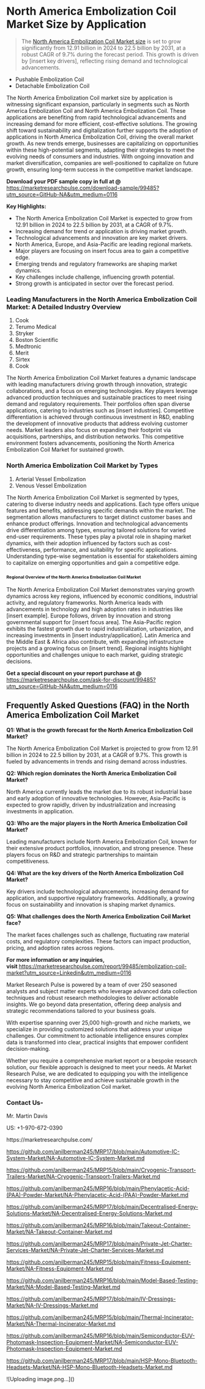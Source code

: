<h1>North America Embolization Coil Market&nbsp;Size by Application</h1><blockquote><p>The <a href="https://marketresearchpulse.com/download-sample/99485?utm_source=GitHub-NA&amp;utm_medium=0116">North America Embolization Coil Market size</a> is set to grow significantly from 12.91 billion in 2024 to 22.5 billion by 2031, at a robust CAGR of 9.7% during the forecast period. This growth is driven by [insert key drivers], reflecting rising demand and technological advancements.</p></blockquote><ul><li>Pushable Embolization Coil<li> Detachable Embolization Coil</li></ul><p>The North America Embolization Coil market size by application is witnessing significant expansion, particularly in segments such as North America Embolization Coil and North America Embolization Coil. These applications are benefiting from rapid technological advancements and increasing demand for more efficient, cost-effective solutions. The growing shift toward sustainability and digitalization further supports the adoption of applications in North America Embolization Coil, driving the overall market growth. As new trends emerge, businesses are capitalizing on opportunities within these high-potential segments, adapting their strategies to meet the evolving needs of consumers and industries. With ongoing innovation and market diversification, companies are well-positioned to capitalize on future growth, ensuring long-term success in the competitive market landscape.</p><p><strong>Download your PDF sample copy in full at @ </strong><a href="https://marketresearchpulse.com/download-sample/99485?utm_source=GitHub-NA&amp;utm_medium=0116">https://marketresearchpulse.com/download-sample/99485?utm_source=GitHub-NA&amp;utm_medium=0116</a></p><p><strong>Key Highlights: </strong></p><ul><li>The North America Embolization Coil Market is expected to grow from 12.91 billion in 2024 to 22.5 billion by 2031, at a CAGR of 9.7%.</li><li>Increasing demand for trend or application is driving market growth.</li><li>Technological advancements and innovation are key market drivers.</li><li>North America, Europe, and Asia-Pacific are leading regional markets.</li><li>Major players are focusing on insert focus area to gain a competitive edge.</li><li>Emerging trends and regulatory frameworks are shaping market dynamics.</li><li>Key challenges include challenge, influencing growth potential.</li><li>Strong growth is anticipated in sector over the forecast period.</li></ul><h3>Leading Manufacturers in the North America Embolization Coil Market: A Detailed Industry Overview</h3><ol><li>Cook</li><li>Terumo Medical</li><li>Stryker</li><li>Boston Scientific</li><li>Medtronic</li><li>Merit</li><li>Sirtex</li><li>Cook</li></ol><div class="flex max-w-full flex-col flex-grow"><div class="min-h-8 text-message flex w-full flex-col items-end gap-2 whitespace-normal break-words [.text-message+&amp;]:mt-5" dir="auto" data-message-author-role="assistant" data-message-id="fd8432e4-4910-450d-b182-61b7bfb0a01f" data-message-model-slug="gpt-4o"><div class="flex w-full flex-col gap-1 empty:hidden first:pt-[3px]"><div class="markdown prose w-full break-words dark:prose-invert light"><p>The North America Embolization Coil Market features a dynamic landscape with leading manufacturers driving growth through innovation, strategic collaborations, and a focus on emerging technologies. Key players leverage advanced production techniques and sustainable practices to meet rising demand and regulatory requirements. Their portfolios often span diverse applications, catering to industries such as [insert industries]. Competitive differentiation is achieved through continuous investment in R&amp;D, enabling the development of innovative products that address evolving customer needs. Market leaders also focus on expanding their footprint via acquisitions, partnerships, and distribution networks. This competitive environment fosters advancements, positioning the North America Embolization Coil Market for sustained growth.</p></div></div></div></div><h3>North America Embolization Coil Market by Types</h3><ol><li>Arterial Vessel Embolization<li> Venous Vessel Embolization</li></ol><div class="flex max-w-full flex-col flex-grow"><div class="min-h-8 text-message flex w-full flex-col items-end gap-2 whitespace-normal break-words [.text-message+&amp;]:mt-5" dir="auto" data-message-author-role="assistant" data-message-id="084470be-0bb7-4664-bddf-5156b4f41249" data-message-model-slug="gpt-4o-mini"><div class="flex w-full flex-col gap-1 empty:hidden first:pt-[3px]"><div class="markdown prose w-full break-words dark:prose-invert light"><p>The North America Embolization Coil Market is segmented by types, catering to diverse industry needs and applications. Each type offers unique features and benefits, addressing specific demands within the market. The segmentation allows manufacturers to target distinct customer bases and enhance product offerings. Innovation and technological advancements drive differentiation among types, ensuring tailored solutions for varied end-user requirements. These types play a pivotal role in shaping market dynamics, with their adoption influenced by factors such as cost-effectiveness, performance, and suitability for specific applications. Understanding type-wise segmentation is essential for stakeholders aiming to capitalize on emerging opportunities and gain a competitive edge.</p></div></div></div></div><h3><span style="font-size: 11px;">Regional Overview of the North America Embolization Coil Market</span></h3><div class="flex max-w-full flex-col flex-grow"><div class="min-h-8 text-message flex w-full flex-col items-end gap-2 whitespace-normal break-words [.text-message+&amp;]:mt-5" dir="auto" data-message-author-role="assistant" data-message-id="e9038762-ce64-4e30-91c9-9bd413514231" data-message-model-slug="gpt-4o-mini"><div class="flex w-full flex-col gap-1 empty:hidden first:pt-[3px]"><div class="markdown prose w-full break-words dark:prose-invert light"><p>The North America Embolization Coil Market demonstrates varying growth dynamics across key regions, influenced by economic conditions, industrial activity, and regulatory frameworks. North America leads with advancements in technology and high adoption rates in industries like [insert example]. Europe follows, driven by innovation and strong governmental support for [insert focus area]. The Asia-Pacific region exhibits the fastest growth due to rapid industrialization, urbanization, and increasing investments in [insert industry/application]. Latin America and the Middle East &amp; Africa also contribute, with expanding infrastructure projects and a growing focus on [insert trend]. Regional insights highlight opportunities and challenges unique to each market, guiding strategic decisions.</p></div></div></div></div><p><strong>Get a special discount on your report purchase at @ </strong><a href="https://marketresearchpulse.com/ask-for-discount/99485?utm_source=GitHub-NA&amp;utm_medium=0116">https://marketresearchpulse.com/ask-for-discount/99485?utm_source=GitHub-NA&amp;utm_medium=0116</a></p><h2>Frequently Asked Questions (FAQ) in the North America Embolization Coil Market</h2><p><strong>Q1: What is the growth forecast for the North America Embolization Coil Market?</strong></p><p>The North America Embolization Coil Market is projected to grow from 12.91 billion in 2024 to 22.5 billion by 2031, at a CAGR of 9.7%. This growth is fueled by advancements in trends and rising demand across industries.</p><p><strong>Q2: Which region dominates the North America Embolization Coil Market?</strong></p><p>North America currently leads the market due to its robust industrial base and early adoption of innovative technologies. However, Asia-Pacific is expected to grow rapidly, driven by industrialization and increasing investments in application.</p><p><strong>Q3: Who are the major players in the North America Embolization Coil Market?</strong></p><p>Leading manufacturers include North America Embolization Coil, known for their extensive product portfolios, innovation, and strong presence. These players focus on R&amp;D and strategic partnerships to maintain competitiveness.</p><p><strong>Q4: What are the key drivers of the North America Embolization Coil Market?</strong></p><p>Key drivers include technological advancements, increasing demand for application, and supportive regulatory frameworks. Additionally, a growing focus on sustainability and innovation is shaping market dynamics.</p><p><strong>Q5: What challenges does the North America Embolization Coil Market face?</strong></p><p>The market faces challenges such as challenge, fluctuating raw material costs, and regulatory complexities. These factors can impact production, pricing, and adoption rates across regions.</p><p><strong>For more information or any inquiries, visit&nbsp;</strong><a href="https://marketresearchpulse.com/report/99485/embolization-coil-market?utm_source=Linkedin&utm_medium=0116">https://marketresearchpulse.com/report/99485/embolization-coil-market?utm_source=Linkedin&utm_medium=0116</a></p><p>Market Research Pulse is powered by a team of over 250 seasoned analysts and subject matter experts who leverage advanced data collection techniques and robust research methodologies to deliver actionable insights. We go beyond data presentation, offering deep analysis and strategic recommendations tailored to your business goals.</p><p>With expertise spanning over 25,000 high-growth and niche markets, we specialize in providing customized solutions that address your unique challenges. Our commitment to actionable intelligence ensures complex data is transformed into clear, practical insights that empower confident decision-making.</p><p>Whether you require a comprehensive market report or a bespoke research solution, our flexible approach is designed to meet your needs. At Market Research Pulse, we are dedicated to equipping you with the intelligence necessary to stay competitive and achieve sustainable growth in the evolving North America Embolization Coil market.</p><h3><strong>Contact Us-</strong></h3><p>Mr. Martin Davis</p><p>US: +1-970-672-0390</p><p>https://marketresearchpulse.com/</p><p><a href="https://github.com/anilberman245/MRP17/blob/main/Automotive-IC-System-Market/NA-Automotive-IC-System-Market.md">https://github.com/anilberman245/MRP17/blob/main/Automotive-IC-System-Market/NA-Automotive-IC-System-Market.md</a></p><p><a href="https://github.com/anilberman245/MRP15/blob/main/Cryogenic-Transport-Trailers-Market/NA-Cryogenic-Transport-Trailers-Market.md">https://github.com/anilberman245/MRP15/blob/main/Cryogenic-Transport-Trailers-Market/NA-Cryogenic-Transport-Trailers-Market.md</a></p><p><a href="https://github.com/anilberman245/MRP16/blob/main/Phenylacetic-Acid-(PAA)-Powder-Market/NA-Phenylacetic-Acid-(PAA)-Powder-Market.md">https://github.com/anilberman245/MRP16/blob/main/Phenylacetic-Acid-(PAA)-Powder-Market/NA-Phenylacetic-Acid-(PAA)-Powder-Market.md</a></p><p><a href="https://github.com/anilberman245/MRP17/blob/main/Decentralised-Energy-Solutions-Market/NA-Decentralised-Energy-Solutions-Market.md">https://github.com/anilberman245/MRP17/blob/main/Decentralised-Energy-Solutions-Market/NA-Decentralised-Energy-Solutions-Market.md</a></p><p><a href="https://github.com/anilberman245/MRP16/blob/main/Takeout-Container-Market/NA-Takeout-Container-Market.md">https://github.com/anilberman245/MRP16/blob/main/Takeout-Container-Market/NA-Takeout-Container-Market.md</a></p><p><a href="https://github.com/anilberman245/MRP17/blob/main/Private-Jet-Charter-Services-Market/NA-Private-Jet-Charter-Services-Market.md">https://github.com/anilberman245/MRP17/blob/main/Private-Jet-Charter-Services-Market/NA-Private-Jet-Charter-Services-Market.md</a></p><p><a href="https://github.com/anilberman245/MRP15/blob/main/Fitness-Equipment-Market/NA-Fitness-Equipment-Market.md">https://github.com/anilberman245/MRP15/blob/main/Fitness-Equipment-Market/NA-Fitness-Equipment-Market.md</a></p><p><a href="https://github.com/anilberman245/MRP16/blob/main/Model-Based-Testing-Market/NA-Model-Based-Testing-Market.md">https://github.com/anilberman245/MRP16/blob/main/Model-Based-Testing-Market/NA-Model-Based-Testing-Market.md</a></p><p><a href="https://github.com/anilberman245/MRP17/blob/main/IV-Dressings-Market/NA-IV-Dressings-Market.md">https://github.com/anilberman245/MRP17/blob/main/IV-Dressings-Market/NA-IV-Dressings-Market.md</a></p><p><a href="https://github.com/anilberman245/MRP15/blob/main/Thermal-Incinerator-Market/NA-Thermal-Incinerator-Market.md">https://github.com/anilberman245/MRP15/blob/main/Thermal-Incinerator-Market/NA-Thermal-Incinerator-Market.md</a></p><p><a href="https://github.com/anilberman245/MRP16/blob/main/Semiconductor-EUV-Photomask-Inspection-Equipment-Market/NA-Semiconductor-EUV-Photomask-Inspection-Equipment-Market.md">https://github.com/anilberman245/MRP16/blob/main/Semiconductor-EUV-Photomask-Inspection-Equipment-Market/NA-Semiconductor-EUV-Photomask-Inspection-Equipment-Market.md</a></p><p><a href="https://github.com/anilberman245/MRP17/blob/main/HSP-Mono-Bluetooth-Headsets-Market/NA-HSP-Mono-Bluetooth-Headsets-Market.md">https://github.com/anilberman245/MRP17/blob/main/HSP-Mono-Bluetooth-Headsets-Market/NA-HSP-Mono-Bluetooth-Headsets-Market.md</a></p>
![Uploading image.png…]()
